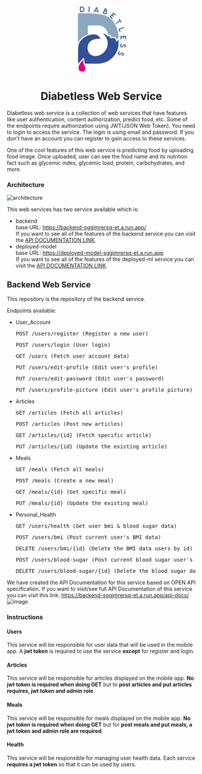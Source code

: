 <p align="center">
  <img src="https://github.com/Diabetless/.github/blob/main/assets/Diabetless%20Logo.png" alt="Konva logo" height="180" />
</p>

<h1 align="center">Diabetless Web Service</h1>

Diabetless web service is a collection of web services that have features like user authentication, content authorization, predict food, etc. Some of the endpoints require authorization using 
JWT(JSON Web Token). You need to login to access the service. The login is using email and password. If you don't have an account you can register to gain access to these services.

One of the cool features of this web service is predicting food by uploading food image. Once uploaded, user can see the food name and its nutrition fact such as glycemic index, glycemic load, protein,
carbohydrates, and more.

<h3>Architecture</h3>

![architecture](https://github.com/Diabetless/cloud-computing/assets/101824833/4d702cac-ffb2-4fdf-8c87-adb73e06e804)

This web services has two service available which is:
- backend
  <br/> base URL: https://backend-sggimrersq-et.a.run.app/
  <br/>If you want to see all of the features of the backend service you can visit the <a href="https://backend-sggimrersq-et.a.run.app/api-docs/">API DOCUMENTATION LINK</a>.
- deployed-model
  <br/> base URL: https://deployed-model-sggimrersq-et.a.run.app
  <br/>If you want to see all of the features of the deployed-ml service you can visit the <a href="https://deployed-model-sggimrersq-et.a.run.app/api-docs">API DOCUMENTATION LINK</a>.

<h2>Backend Web Service</h2>

This repository is the repository of the backend service.

Endpoints available:
- User_Account
  <pre>POST /users/register (Register a new user)</pre>
  <pre>POST /users/login (User login)</pre>
  <pre>GET /users (Fetch user account data)</pre>
  <pre>PUT /users/edit-profile (Edit user's profile)</pre>
  <pre>PUT /users/edit-password (Edit user's password)</pre>
  <pre>PUT /users/profile-picture (Edit user's profile picture)</pre>
- Articles
  <pre>GET /articles (Fetch all articles)</pre>
  <pre>POST /articles (Post new articles)</pre>
  <pre>GET /articles/{id} (Fetch specific article)</pre>
  <pre>PUT /articles/{id} (Update the existing article)</pre>
- Meals
  <pre>GET /meals (Fetch all meals)</pre>
  <pre>POST /meals (Create a new meal)</pre>
  <pre>GET /meals/{id} (Get specific meal)</pre>
  <pre>PUT /meals/{id} (Update the existing meal)</pre>
- Personal_Health
  <pre>GET /users/health (Get user bmi & blood sugar data)</pre>
  <pre>POST /users/bmi (Post current user's BMI data)</pre>
  <pre>DELETE /users/bmi/{id} (Delete the BMI data users by id)</pre>
  <pre>POST /users/blood-sugar (Post current blood sugar user's data)</pre>
  <pre>DELETE /users/blood-sugar/{id} (Delete the blood sugar data users by id)</pre>

We have created the API Documentation for this service based on OPEN API specification. If you want to visit/see full API Documentation of this service you can visit this link: https://backend-sggimrersq-et.a.run.app/api-docs/
<br/>
![image](https://github.com/Diabetless/cloud-computing/assets/101824833/090ca066-c139-4259-ad83-8ae338c7cbc4)

<h3>Instructions</h3>
<h4>Users</h4>
This service will be responsible for user data that will be used in the mobile app. A <strong>jwt token</strong> is required to use the service <strong>except</strong> for register and login. <br>
<h4>Articles</h4>
This service will be responsible for articles displayed on the mobile app. <strong>No jwt token is required when doing GET</strong> but to <strong>post articles and put articles requires, jwt token and admin role</strong>. <br>
<h4>Meals</h4>
This service will be responsible for meals displayed on the mobile app. <strong>No jwt token is required when doing GET</strong> but for <strong>post meals and put meals, a jwt token and admin role are required</strong>. <br>
<h4>Health</h4>
This service will be responsible for managing user health data. Each service <strong>requires a jwt token</strong> so that it can be used by users.
